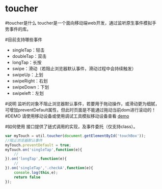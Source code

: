 toucher
=======
#toucher是什么
toucher是一个面向移动端web开发，通过监听原生事件模拟手势事件的库。

#目前支持哪些事件

* singleTap：轻击
* doubleTap：双击
* longTap：长按
* swipe：滑动（若阻止浏览器默认事件，滑动过程中会持续触发）
* swipeUp：上划
* swipeRight：右划
* swipeDown：下划
* swipeleft：左划

#说明
监听的对象不阻止浏览器默认事件，若要用于拖动操作，或滑动更为细腻，可增加preventDefault属性，但此时页面是不能通过拖动当前dom进行滚动的！
#DEMO
请使用移动设备或使用调试工具模拟移动设备查看 [demo](http://htmlpreview.github.io/?https://github.com/bh-lay/toucher/blob/master/touch.html)

#如何使用
接口提供了链式调用的实现，及事件委托（仅支持class）。

```javascript
var myTouch = util.toucher(document.getElementById('touchBox'));
//阻止浏览器默认事件
myTouch.preventDefault = true;
myTouch.on('singleTap',function(e){
    //
}).on('longTap',function(e){
	//
}).on('singleTap','.checkA',function(e){
	console.log(this,e);
	return false
});


```
